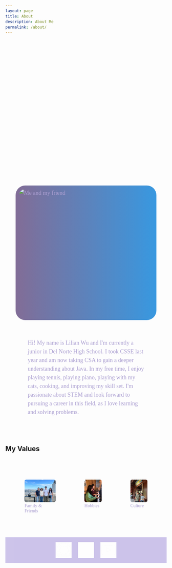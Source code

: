 ```yaml
---
layout: page
title: About
description: About Me
permalink: /about/
---
```


<style>
    .container {
        display: flex;
        flex-direction: column;
        align-items: center;
        justify-content: center;
        max-width: 700px; 
        height: auto; 
        color: #ab9fd1;
        font-family: serif;
        font-size: 18px;
        line-height: 1.5;
        margin: 50px; 
        padding: 20px;
        border-radius: 10px; 
    }

    .image-container {
        display: inline-block;
        padding: 10px;
        border-radius: 30px;
        background: linear-gradient(270deg, #30e8b9, #e830a8, #82f186, #309de8, #e83030);
        background-size: 1000% 1000%;
        -webkit-animation: AnimationName 31s ease infinite;
        -moz-animation: AnimationName 31s ease infinite;
        animation: AnimationName 31s ease infinite;
        position: relative;
        margin-bottom: 40px;
    }

    @-webkit-keyframes AnimationName {
        0% { background-position: 0% 50% }
        50% { background-position: 100% 50% }
        100% { background-position: 0% 50% }
    }
    @-moz-keyframes AnimationName {
        0% { background-position: 0% 50% }
        50% { background-position: 100% 50% }
        100% { background-position: 0% 50% }
    }
    @keyframes AnimationName {
        0% { background-position: 0% 50% }
        50% { background-position: 100% 50% }
        100% { background-position: 0% 50% }
    }

    .image {
        display: block;
        border-radius: 24px;
        width: 420px;
        height: 400px;
    }

    /* flags */
        .grid-container {
            display: flex;
            grid-template-columns: repeat(auto-fill, minmax(150px, 1fr)); gap: 200px;
            align-items: center;
            position: relative;
            width: 100%;
            height: 200px;
            font-size: small;
            font-family: Georgia, 'Times New Roman', Times, serif;
            margin: 100px;
        }
        .img {
            object-fit: contain;
        }

    #socials {
        display: flex;
        justify-content: center; 
        align-items: center;  
        gap: 20px; 
        background-color: #ad9ede;
        width: 100%; 
        height: 60px;
        opacity: 0.6;
        margin-top: 20px;
        padding: 10px 0;
    }

    #socials img {
        width: 50px;  
        height: 50px;  
        vertical-align: middle;  
    }

    /* image gallery */
    .image-gallery {
        display: flex;
        flex-wrap: nowrap;
        overflow-x: auto;
        gap: 10px;
        color: #ab9fd1;
        font-family: Georgia, 'Times New Roman', Times, serif;
        margin-top: 50px;
        padding: 20px;
    }

    .image-gallery img {
        max-height: 150px;
        object-fit: cover;
        border-radius: 5px;

    }

    .scroll-gallery {
        display: flex;
        flex-wrap: nowrap;
        overflow-x: auto;
        gap: 10px;
        margin-top: 20px;
    }

    .scroll-gallery img {
        max-height: 150px;
        object-fit: cover;
        border-radius: 5px;
    }

    .click {
        cursor: pointer;
    }
</style>

<div class="container">
    <div class="grid-container" id="grid-container"></div>
    <div class="image-container">
        <img id="image" src="../images/IMG_5299.png" alt="Me and my friend" class="image">
    </div> 
    <p>
    Hi! My name is Lilian Wu and I'm currently a junior in Del Norte High School. I took CSSE last year and am now taking CSA to gain a deeper understanding about Java. In my free time, I enjoy playing tennis, playing piano, playing with my cats, cooking, and improving my skill set. I'm passionate about STEM and look forward to pursuing a career in this field, as I love learning and solving problems.</p>
</div> 

## My Values

<div class="image-gallery">
    <figure>
        <img src="../images/fam.jpg" alt="fam+friends" class="click" id="family">
        <figcaption>Family & Friends</figcaption>
    </figure>
    <figure>
        <img src="../images/hobbies.jpg" alt="hobbies" class="click" id="hobbies">
        <figcaption>Hobbies</figcaption>
    </figure>
    <figure>
        <img src="../images/cultural.jpg" alt="culture" class="click" id="culture">
        <figcaption>Culture</figcaption>
    </figure>
</div>
<div class="scroll-gallery" id="scroll-gallery"></div>

<div id="socials">
        <a href="https://github.com/LiliWuu"><img src="../images/git.png"></a>
        <a href="https://www.instagram.com/lilianw.w/"><img src="../images/instagram.png"></a>
        <a href="https://www.youtube.com/@lilianw6836"><img src="../images/youtube.png"></a>
</div>

<script>
    var grid_container = document.getElementById("grid-container");

    const flags = [
        {"flag": "Chinese Flag", "Time Spent":"5 years", "Description": "I was born in the San Jose but moved to Beijing when I was two years old."},
        {"flag": "Californian Flag", "Time Spent": "9 years", "Description": "My family and I moved to San Diego because of my dad's work."},
    ];

    for (const flag of flags) {
        var gridItem = document.createElement("div");
        var img = document.createElement("img");
        if (flag.flag == "Chinese Flag") {
         img.src = "https://upload.wikimedia.org/wikipedia/commons/f/fa/Flag_of_the_People%27s_Republic_of_China.svg";
        } else {
            img.src = "https://upload.wikimedia.org/wikipedia/commons/0/01/Flag_of_California.svg";
        }
        
        var desc = document.createElement("p");
        desc.innerText = flag["Time Spent"] + "\n" + flag.Description;

        
        grid_container.appendChild(gridItem);
        gridItem.appendChild(img);
        gridItem.appendChild(desc);
    }

    //img gallery

    const gallery_images = {
        family: [
            "../images/gallery/1.1.jpg",
            "../images/gallery/1.2.jpg",
            "../images/gallery/1.3.jpg",
            "../images/gallery/1.4.jpg",
            "../images/gallery/1.5.jpg",
            "../images/gallery/1.6.jpg",
            "../images/gallery/1.7.jpg",
            "../images/gallery/1.8.jpg",
            "../images/gallery/1.9.jpg",
            "../images/gallery/1.10.jpg",
            "../images/gallery/1.11.jpg",
            "../images/gallery/1.12.jpg",
            "../images/gallery/1.13.jpg",
            "../images/gallery/1.14.jpg",
            "../images/gallery/1.15.jpg",
            "../images/gallery/1.16.jpg",
            "../images/gallery/1.17.jpg",
        ],
        hobbies: [
            "../images/gallery/2.1.jpg",
            "../images/gallery/2.2.jpg",
            "../images/gallery/2.3.jpg",
            "../images/gallery/2.4.jpg",
            "../images/gallery/2.5.jpg",
            "../images/gallery/2.6.jpg",
            "../images/gallery/2.7.jpg",
            "../images/gallery/2.8.jpg",
            "../images/gallery/2.9.jpg",
            "../images/gallery/2.10.jpg",
            "../images/gallery/2.11.jpg",
        ],
        culture: [
            "../images/gallery/3.1.jpg",
            "../images/gallery/3.2.jpg",
            "../images/gallery/3.3.jpg",
            "../images/gallery/3.4.jpg",
            "../images/gallery/3.5.jpg",
            "../images/gallery/3.6.jpg",
            "../images/gallery/3.7.jpg",
            "../images/gallery/3.8.jpg",
            "../images/gallery/3.9.jpg",
            "../images/gallery/3.10.jpg",
            "../images/gallery/3.11.jpg",
            "../images/gallery/3.12.jpg",
        ]
    };

    const gallery_descriptions = {
    family: [
        "👨‍👩‍👧‍👦 I have a family of four",
        "🐱 I own four cats even though I'm allergic to them",
        "✈️ My family likes to travel",
        "👭 I'm been with some of my friends since elementary school"
    ],
    hobbies: [
        "🎹 I started playing the piano when I was seven",
        "🎾 I've been playing tennis for two years, ever since I quit swimming",
        "🍰 In my free time I like to bake (and cook)",
    ],
    culture: [
        "🌶️ I like spicy food, and my favorite chinese dish is Huigou Rou",
        "🇨🇳 My family likes to travel to China",
        "🏛️ My favorite part of China is the food, the historical sites, and the way of living",
    ]
};

    function loadGallery(category) {
    var scroll_gallery = document.getElementById("scroll-gallery");
    scroll_gallery.innerHTML = ''; 

    var existingDescContainer = document.querySelector(".desc-container");
    if (existingDescContainer) {
        existingDescContainer.remove();
    }
    var images = gallery_images[category]; 
    var descriptions = gallery_descriptions[category]; 

    var descList = document.createElement("ul");

    for (let i = 0; i < images.length; i++) {
        var image = document.createElement("img");
        image.src = images[i];
        scroll_gallery.appendChild(image);
    }

    var descContainer = document.createElement("div");
    descContainer.className = "desc-container"; 
    for (let i = 0; i < descriptions.length; i++) {
        
        var listItem = document.createElement("li");
        listItem.innerText = descriptions[i] || "Description not available"; 
        descList.appendChild(listItem);
    }

    descContainer.appendChild(descList);
    scroll_gallery.parentNode.appendChild(descContainer);
}


// Adding event listeners for the category buttons
document.querySelectorAll(".click").forEach(item => {
    item.addEventListener("click", function() {
        loadGallery(this.id); // Load the gallery based on the clicked category
    });
});

</script>
